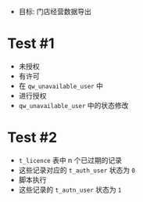 - 目标: 门店经营数据导出


# Test #1
- 未授权
- 有许可
- 在 `qw_unavailable_user` 中
- 进行授权
- `qw_unavailable_user` 中的状态修改


# Test #2
- `t_licence` 表中 n 个已过期的记录
- 这些记录对应的 `t_auth_user` 状态为 `0`
- 脚本执行
- 这些记录的 `t_autn_user` 状态为 `1`


